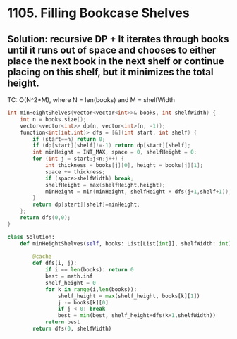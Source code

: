 # 1105. Filling Bookcase Shelves

## Solution: recursive DP + It iterates through books until it runs out of space and chooses to either place the next book in the next shelf or continue placing on this shelf, but it minimizes the total height.  

TC: O(N^2*M), where N = len(books) and M = shelfWidth

```c++
int minHeightShelves(vector<vector<int>>& books, int shelfWidth) {
    int n = books.size();
    vector<vector<int>> dp(n, vector<int>(n, -1));
    function<int(int,int)> dfs = [&](int start, int shelf) {
        if (start==n) return 0;
        if (dp[start][shelf]!=-1) return dp[start][shelf];
        int minHeight = INT_MAX, space = 0, shelfHeight = 0;
        for (int j = start;j<n;j++) {
            int thickness = books[j][0], height = books[j][1];
            space += thickness;
            if (space>shelfWidth) break;
            shelfHeight = max(shelfHeight,height);
            minHeight = min(minHeight, shelfHeight + dfs(j+1,shelf+1));
        }
        return dp[start][shelf]=minHeight;
    };
    return dfs(0,0);
}
```

```py
class Solution:
    def minHeightShelves(self, books: List[List[int]], shelfWidth: int) -> int:
        
        @cache
        def dfs(i, j):
            if i == len(books): return 0
            best = math.inf
            shelf_height = 0
            for k in range(i,len(books)):
                shelf_height = max(shelf_height, books[k][1])
                j -= books[k][0]
                if j < 0: break
                best = min(best, shelf_height+dfs(k+1,shelfWidth))
            return best
        return dfs(0, shelfWidth)
```